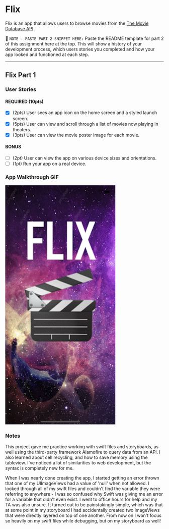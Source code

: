 # Flix

Flix is an app that allows users to browse movies from the [The Movie Database API](http://docs.themoviedb.apiary.io/#).

📝 `NOTE - PASTE PART 2 SNIPPET HERE:` Paste the README template for part 2 of this assignment here at the top. This will show a history of your development process, which users stories you completed and how your app looked and functioned at each step.

---

## Flix Part 1

### User Stories

#### REQUIRED (10pts)
- [X] (2pts) User sees an app icon on the home screen and a styled launch screen.
- [X] (5pts) User can view and scroll through a list of movies now playing in theaters.
- [X] (3pts) User can view the movie poster image for each movie.

#### BONUS
- [ ] (2pt) User can view the app on various device sizes and orientations.
- [ ] (1pt) Run your app on a real device.

### App Walkthrough GIF
<img src="/simulation.gif" width=350><br>

### Notes
This project gave me practice working with swift files and storyboards, as well using the third-party framework Alamofire to query data from an API. I also learned about cell recycling, and how to save memory using the tableview. I've noticed a lot of similarities to web development, but the syntax is completely new for me.

When I was nearly done creating the app, I started getting an error thrown that one of my UIImageViews had a value of 'null' when not allowed. I looked through all of my swift files and couldn't find the variable they were referring to anywhere - I was so confused why Swift was giving me an error for a variable that didn't even exist. I went to office hours for help and my TA was also unsure. It turned out to be painstakingly simple, which was that at some point in my storyboard I had accidentally created two imageViews that were directly layered on top of one another. From now on I won't focus so heavily on my swift files while debugging, but on my storyboard as well!
